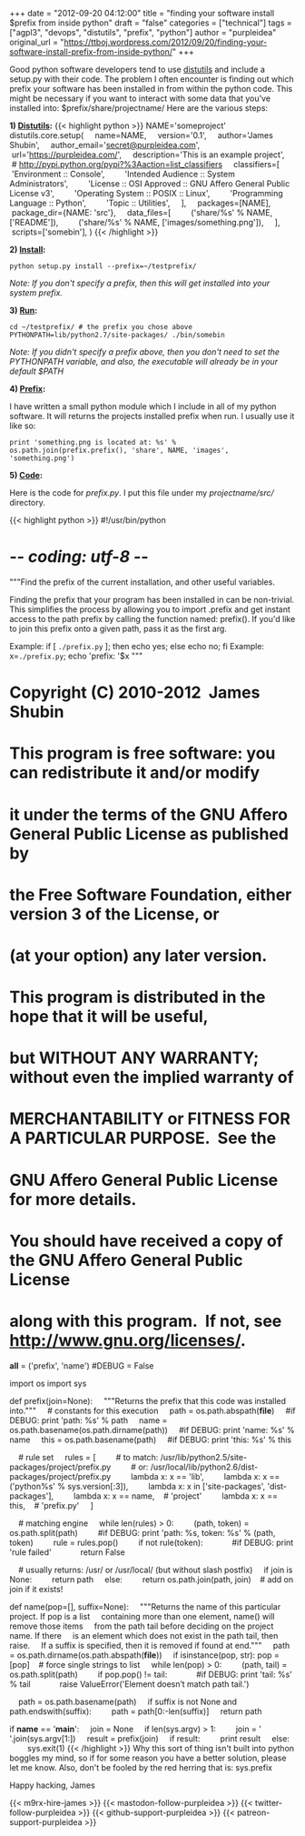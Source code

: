 +++
date = "2012-09-20 04:12:00"
title = "finding your software install $prefix from inside python"
draft = "false"
categories = ["technical"]
tags = ["agpl3", "devops", "distutils", "prefix", "python"]
author = "purpleidea"
original_url = "https://ttboj.wordpress.com/2012/09/20/finding-your-software-install-prefix-from-inside-python/"
+++

Good python software developers tend to use <a href="http://docs.python.org/library/distutils.html">distutils</a> and include a setup.py with their code. The problem I often encounter is finding out which prefix your software has been installed in from within the python code. This might be necessary if you want to interact with some data that you've installed into: $prefix/share/projectname/ Here are the various steps:

<strong>1) <span style="text-decoration:underline;">Distutils</span>:</strong>
{{< highlight python >}}
NAME='someproject'
distutils.core.setup(
    name=NAME,
    version='0.1',
    author='James Shubin',
    author_email='secret@purpleidea.com',
    url='https://purpleidea.com/',
    description='This is an example project',
    # http://pypi.python.org/pypi?%3Aaction=list_classifiers
    classifiers=[
        'Environment :: Console',
        'Intended Audience :: System Administrators',
        'License :: OSI Approved :: GNU Affero General Public License v3',
        'Operating System :: POSIX :: Linux',
        'Programming Language :: Python',
        'Topic :: Utilities',
    ],
    packages=[NAME],
    package_dir={NAME: 'src'},
    data_files=[
        ('share/%s' % NAME, ['README']),
        ('share/%s' % NAME, ['images/something.png']),
    ],
    scripts=['somebin'],
)
{{< /highlight >}}

<strong>2) <span style="text-decoration:underline;">Install</span>:</strong>
```
python setup.py install --prefix=~/testprefix/
```
<em>Note: If you don't specify a prefix, then this will get installed into your system prefix.</em>

<strong>3) <span style="text-decoration:underline;">Run</span>:</strong>
```
cd ~/testprefix/ # the prefix you chose above
PYTHONPATH=lib/python2.7/site-packages/ ./bin/somebin
```
<em>Note: If you didn't specify a prefix above, then you don't need to set the PYTHONPATH variable, and also, the executable will already be in your default $PATH</em>

<strong>4) <span style="text-decoration:underline;">Prefix</span>:</strong>

I have written a small python module which I include in all of my python software. It will returns the projects installed prefix when run. I usually use it like so:
```
print 'something.png is located at: %s' % os.path.join(prefix.prefix(), 'share', NAME, 'images', 'something.png')
```
<strong>5) <span style="text-decoration:underline;">Code</span>:</strong>

Here is the code for <em>prefix.py</em>. I put this file under my <em>projectname/src/</em> directory.

{{< highlight python >}}
#!/usr/bin/python
# -*- coding: utf-8 -*-
"""Find the prefix of the current installation, and other useful variables.

Finding the prefix that your program has been installed in can be non-trivial.
This simplifies the process by allowing you to import <packagename>.prefix and
get instant access to the path prefix by calling the function named: prefix().
If you'd like to join this prefix onto a given path, pass it as the first arg.

Example: if [ `./prefix.py` ]; then echo yes; else echo no; fi
Example: x=`./prefix.py`; echo 'prefix: '$x
"""
# Copyright (C) 2010-2012  James Shubin
#
# This program is free software: you can redistribute it and/or modify
# it under the terms of the GNU Affero General Public License as published by
# the Free Software Foundation, either version 3 of the License, or
# (at your option) any later version.
#
# This program is distributed in the hope that it will be useful,
# but WITHOUT ANY WARRANTY; without even the implied warranty of
# MERCHANTABILITY or FITNESS FOR A PARTICULAR PURPOSE.  See the
# GNU Affero General Public License for more details.
#
# You should have received a copy of the GNU Affero General Public License
# along with this program.  If not, see <http://www.gnu.org/licenses/>.

__all__ = ('prefix', 'name')
#DEBUG = False

import os
import sys

def prefix(join=None):
    """Returns the prefix that this code was installed into."""
    # constants for this execution
    path = os.path.abspath(__file__)
    #if DEBUG: print 'path: %s' % path
    name = os.path.basename(os.path.dirname(path))
    #if DEBUG: print 'name: %s' % name
    this = os.path.basename(path)
    #if DEBUG: print 'this: %s' % this

    # rule set
    rules = [
        # to match: /usr/lib/python2.5/site-packages/project/prefix.py
        # or: /usr/local/lib/python2.6/dist-packages/project/prefix.py
        lambda x: x == 'lib',
        lambda x: x == ('python%s' % sys.version[:3]),
        lambda x: x in ['site-packages', 'dist-packages'],
        lambda x: x == name,    # 'project'
        lambda x: x == this,    # 'prefix.py'
    ]

    # matching engine
    while len(rules) > 0:
        (path, token) = os.path.split(path)
        #if DEBUG: print 'path: %s, token: %s' % (path, token)
        rule = rules.pop()
        if not rule(token):
            #if DEBUG: print 'rule failed'
            return False

    # usually returns: /usr/ or /usr/local/ (but without slash postfix)
    if join is None:
        return path
    else:
        return os.path.join(path, join)    # add on join if it exists!

def name(pop=[], suffix=None):
    """Returns the name of this particular project. If pop is a list
    containing more than one element, name() will remove those items
    from the path tail before deciding on the project name. If there
    is an element which does not exist in the path tail, then raise.
    If a suffix is specified, then it is removed if found at end."""
    path = os.path.dirname(os.path.abspath(__file__))
    if isinstance(pop, str): pop = [pop]    # force single strings to list
    while len(pop) > 0:
        (path, tail) = os.path.split(path)
        if pop.pop() != tail:
            #if DEBUG: print 'tail: %s' % tail
            raise ValueError('Element doesnʼt match path tail.')

    path = os.path.basename(path)
    if suffix is not None and path.endswith(suffix):
        path = path[0:-len(suffix)]
    return path

if __name__ == '__main__':
    join = None
    if len(sys.argv) > 1:
        join = ' '.join(sys.argv[1:])
    result = prefix(join)
    if result:
        print result
    else:
        sys.exit(1)
{{< /highlight >}}
Why this sort of thing isn't built into python boggles my mind, so if for some reason you have a better solution, please let me know. Also, don't be fooled by the red herring that is: sys.prefix

Happy hacking,
James

{{< m9rx-hire-james >}}
{{< mastodon-follow-purpleidea >}}
{{< twitter-follow-purpleidea >}}
{{< github-support-purpleidea >}}
{{< patreon-support-purpleidea >}}

